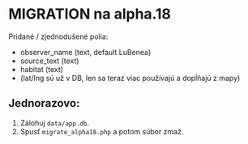 
# MIGRATION na alpha.18
Pridané / zjednodušené polia:
- observer_name (text, default LuBenea)
- source_text (text)
- habitat (text)
- (lat/lng sú už v DB, len sa teraz viac používajú a dopĺňajú z mapy)

## Jednorazovo:
1) Zálohuj `data/app.db`.
2) Spusť `migrate_alpha18.php` a potom súbor zmaž.
